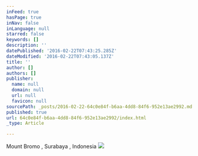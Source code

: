 ```yaml
---
inFeed: true
hasPage: true
inNav: false
inLanguage: null
starred: false
keywords: []
description: ''
datePublished: '2016-02-22T07:43:25.285Z'
dateModified: '2016-02-22T07:43:05.137Z'
title: ''
author: []
authors: []
publisher:
  name: null
  domain: null
  url: null
  favicon: null
sourcePath: _posts/2016-02-22-64c0e84f-b6aa-4dd8-84f6-952e13ae2992.md
published: true
url: 64c0e84f-b6aa-4dd8-84f6-952e13ae2992/index.html
_type: Article

---
```

Mount Bromo , Surabaya , Indonesia ![](https://the-grid-user-content.s3-us-west-2.amazonaws.com/e67f83b6-ab96-49b1-ac1d-42a1db33bafe.jpg)